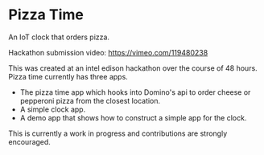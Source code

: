 Pizza Time
=================
An IoT clock that orders pizza. 

Hackathon submission video: https://vimeo.com/119480238

This was created at an intel edison hackathon over the course of 48 hours. Pizza time currently has three apps. 

* The pizza time app which hooks into Domino's api to order cheese or pepperoni pizza from the closest location. 
* A simple clock app.
* A demo app that shows how to construct a simple app for the clock. 

This is currently a work in progress and contributions are strongly encouraged. 
